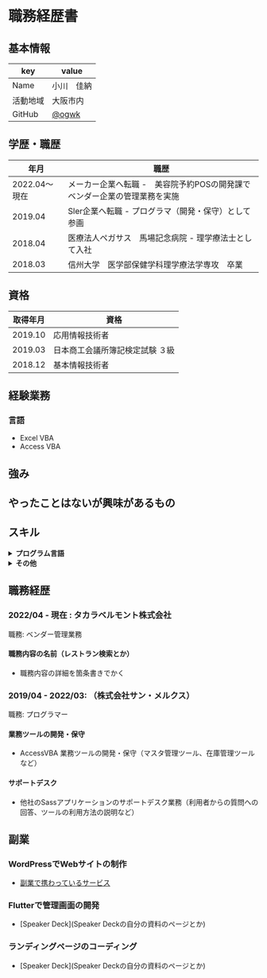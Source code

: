 # 職務経歴書

## 基本情報

|key|value|
|---|-----|
|Name|小川　佳納|
|活動地域|大阪市内|
|GitHub|[@ogwk]([https://github.com/ogwk])|

## 学歴・職歴
|年月|職歴|
|---|-----|
| 2022.04～現在 | メーカー企業へ転職 -　美容院予約POSの開発課でベンダー企業の管理業務を実施 |
| 2019.04 | Sler企業へ転職 - プログラマ（開発・保守）として参画 |
| 2018.04 | 医療法人ペガサス　馬場記念病院 - 理学療法士として入社 |
| 2018.03 | 信州大学　医学部保健学科理学療法学専攻　卒業 |

## 資格
|取得年月|資格|
|---|-----|
| 2019.10 | 応用情報技術者 |
| 2019.03 | 日本商工会議所簿記検定試験 ３級 |
| 2018.12 | 基本情報技術者 |

## 経験業務
### 言語
- Excel VBA
- Access VBA

## 強み


## やったことはないが興味があるもの


## スキル
<details>
<summary><strong>プログラム言語</strong></summary>
    
|言語|経験年数|レベル|
|---|-----|-----|
| HTML | 1年 | 人に教えられる |
| CSS | 1年 | 人に教えられる |
| ExcelVBA | 1年 | 少し使える |

等
</details>

<details>
<summary><strong>その他</strong></summary>
    
|言語|経験年数|レベル|
|---|-----|-----|
| HTML | 1年 | 人に教えられる |
| CSS | 1年 | 人に教えられる |
| ExcelVBA | 1年 | 少し使える |

等
</details>


## 職務経歴

### 2022/04 - 現在 : タカラベルモント株式会社

職務: ベンダー管理業務

#### 職務内容の名前（レストラン検索とか）

- 職務内容の詳細を箇条書きでかく

### 2019/04 - 2022/03: （株式会社サン・メルクス）

職務: プログラマー

#### 業務ツールの開発・保守
    
- AccessVBA 業務ツールの開発・保守（マスタ管理ツール、在庫管理ツールなど）

    
#### サポートデスク
    
- 他社のSassアプリケーションのサポートデスク業務（利用者からの質問への回答、ツールの利用方法の説明など）
    

## 副業

### WordPressでWebサイトの制作
* [副業で携わっているサービス](そのサービスのランディングページのリンクとか)

### Flutterで管理画面の開発
* [Speaker Deck](Speaker Deckの自分の資料のページとか)

### ランディングページのコーディング
* [Speaker Deck](Speaker Deckの自分の資料のページとか)
    
